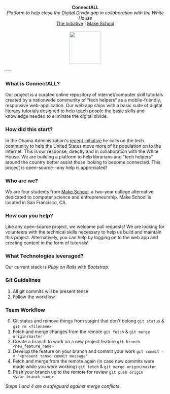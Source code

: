 <p align="center">
  <b>ConnectALL</b><br>
  <i>Platform to help close the Digital Divide gap in collaboration with the White House</i><br>
  <a href="http://make.sc/whitehouse">The Initiative</a> |
  <a href="https://www.makeschool.com/founding-class">Make School</a>
  <!--<a href="#">Press Kit</a>-->
  <br><br>
  <img src="https://www.whitehouse.gov/profiles/forall/modules/custom/gov_whitehouse_www/images/icons/wh_logo_seal.png" height="100" />
</p>
---

### What is ConnectALL?
Our project is a curated online repository of internet/computer skill tutorials created by a nationwide community of “tech helpers” as a mobile-friendly, responsive web-application. Our web app ships with a basic suite of digital literacy tutorials designed to help teach people the basic skills and knowledge needed to eliminate the digital divide.

### How did this start?
In the Obama Administration's [recent initiative](make.sc/whitehouse) he calls on the tech community to help the United States move more of its population on to the Internet. This is our response, directly and in collaboration with the White House. We are building a platform to help librarians and "tech helpers" around the country better assist those looking to become connected. This project is open-source--any help is appreciated!

### Who are we?
We are four students from [Make School](http://makeschool.com), a two-year college alternative dedicated to computer science and entrepreneurship.  Make School is located in San Francisco, CA.

### How can you help?
Like any open-source project, we welcome pull requests! We are looking for volunteers with the technical skills necessary to help us build and maintain this project.  Alternatively, you can help by logging on to the web app and creating content in the form of tutorials!

### What Technologies leveraged?
Our current stack is *Ruby on Rails* with *Bootstrap*.

### Git Guidelines
1. All git commits will be present tense
2. Follow the workflow

### Team Workflow
0. Git status and remove things from stagint that don't belong `git status` & `git rm <filename>`
1. Fetch and merge changes from the remote `git fetch` & `git merge origin/master`
2. Create a branch to work on a new project feature `git branch <new_feature_name>`
3. Develop the feature on your branch and commit your work `git commit -m "<present tense commit message"`
4. Fetch and merge from the remote again (in case new commits were made while you were working) `git fetch` & `git merge origin/master`
5. Push your branch up to the remote for review `git push origin <your_branch_name>`

*Steps 1 and 4 are a safeguard against merge conflicts*
